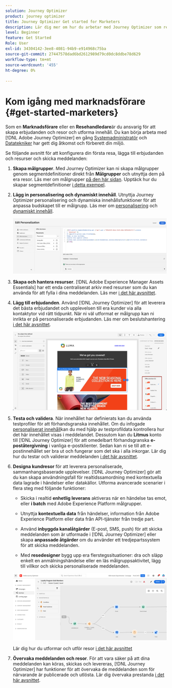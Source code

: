 ```yaml
---
solution: Journey Optimizer
product: journey optimizer
title: Journey Optimizer Get started for Marketers
description: Lär dig mer om hur du arbetar med Journey Optimizer som resande
level: Beginner
feature: Get Started
Role: User
exl-id: 34304142-3ee8-4081-94b9-e914968c75ba
source-git-commit: 27447578dad6bd2612989d79cd0dc8ddbe78d629
workflow-type: tm+mt
source-wordcount: '455'
ht-degree: 0%

---
```


# Kom igång med marknadsförare {#get-started-marketers}

Som en **Marknadsförare** eller en **Resehandledare**&#x200B;är du ansvarig för att skapa erbjudanden och resor och utforma innehåll. Du kan börja arbeta med [!DNL Adobe Journey Optimizer] en gång [Systemadministratör](administrator.md) och [Datatekniker](data-engineer.md) har gett dig åtkomst och förberett din miljö.

Se följande avsnitt för att konfigurera din första resa, lägga till erbjudanden och resurser och skicka meddelanden:

1. **Skapa målgrupper**. Med Journey Optimizer kan ni skapa målgrupper genom segmentdefinitioner direkt från **Målgrupper** och utnyttja dem på era resor.  Läs mer om målgrupper [på den här sidan](../../audience/about-audiences.md). Upptäck hur du skapar segmentdefinitioner [i detta exempel](../../audience/creating-a-segment-definition.md).

1. **Lägg in personalisering och dynamiskt innehåll**. Utnyttja Journey Optimizer personalisering och dynamiska innehållsfunktioner för att anpassa budskapet till er målgrupp. Läs mer om [personalisering](../../personalization/personalize.md) och [dynamiskt innehåll](../../personalization/get-started-dynamic-content.md).

   ![](../assets/perso_ee2.png)

1. **Skapa och hantera resurser**. [!DNL Adobe Experience Manager Assets Essentials] har ett enda centraliserat arkiv med resurser som du kan använda för att fylla i dina meddelanden. Läs mer [i det här avsnittet](../../content-management/assets-essentials.md).

1. **Lägg till erbjudanden**. Använd [!DNL Journey Optimizer] för att leverera det bästa erbjudandet och upplevelsen till era kunder via alla kontaktytor vid rätt tidpunkt. När ni väl utformat er målgrupp kan ni inrikta er på personaliserade erbjudanden. Läs mer om beslutshantering [i det här avsnittet](../../offers/get-started/starting-offer-decisioning.md).

   ![](../assets/offers-e2e-offers-displayed.png)

1. **Testa och validera**. När innehållet har definierats kan du använda testprofiler för att förhandsgranska innehållet. Om du infogade [personaliserat innehåll](../../personalization/personalize.md)kan du med hjälp av testprofildata kontrollera hur det här innehållet visas i meddelandet. Dessutom kan du **Litmus** konto till [!DNL Journey Optimizer] för att omedelbart förhandsgranska **e-poståtergivning** i vanliga e-postklienter. Sedan kan ni se till att e-postinnehållet ser bra ut och fungerar som det ska i alla inkorgar. Lär dig hur du testar och validerar meddelanden [i det här avsnittet](../../content-management/preview-test.md).

1. **Designa kundresor** för att leverera personaliserade, sammanhangsbaserade upplevelser. [!DNL Journey Optimizer] gör att du kan skapa användningsfall för realtidssamordning med kontextuella data lagrade i händelser eller datakällor. Utforma avancerade scenarier i flera steg med följande funktioner:

   * Skicka i realtid **enhetlig leverans** aktiveras när en händelse tas emot, eller **i batch** med Adobe Experience Platform målgrupper.

   * Utnyttja **kontextuella data** från händelser, information från Adobe Experience Platform eller data från API-tjänster från tredje part.

   * Använd **inbyggda kanalåtgärder** (E-post, SMS, push) för att skicka meddelanden som är utformade i [!DNL Journey Optimizer] eller skapa **anpassade åtgärder** om du använder ett tredjepartssystem för att skicka meddelanden.

   * Med **resedesigner** bygg upp era flerstegssituationer: dra och släpp enkelt en anmälningshändelse eller en läs målgruppsaktivitet, lägg till villkor och skicka personaliserade meddelanden.

   ![](../assets/journey-design.png)

   Lär dig hur du utformar och utför resor [i det här avsnittet](../../building-journeys/journey-gs.md)

1. **Övervaka meddelanden och resor**. För att vara säker på att dina meddelanden kan köras, skickas och levereras, [!DNL Journey Optimizer] har funktioner för att övervaka de meddelanden som för närvarande är publicerade och utlösta. Lär dig övervaka prestanda [i det här avsnittet](../../reports/global-report.md).
